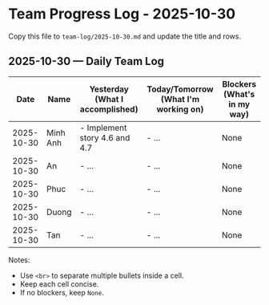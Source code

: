 # Team Progress Log - 2025-10-30

Copy this file to `team-log/2025-10-30.md` and update the title and rows.

## 2025-10-30 — Daily Team Log

| Date | Name | Yesterday (What I accomplished) | Today/Tomorrow (What I'm working on) | Blockers (What's in my way) |
|---|---|---|---|---|
| 2025-10-30 | Minh Anh | - Implement story 4.6 and 4.7 | - ... | None |
| 2025-10-30 | An | - ... | - ... | None |
| 2025-10-30 | Phuc | - ... | - ... | None |
| 2025-10-30 | Duong | - ... | - ... | None |
| 2025-10-30 | Tan | - ... | - ... | None |

Notes:
- Use `<br>` to separate multiple bullets inside a cell.
- Keep each cell concise.
- If no blockers, keep `None`.